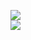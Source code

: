 [![](https://img.shields.io/badge/Made%20With-Github%20Spray-lightgrey.svg?style=for-the-badge&logo=github)](https://github.com/Annihil/github-spray#2067)  
[![](https://i.imgur.com/2DrTn0Z.gif)](https://github.com/Annihil/github-spray)